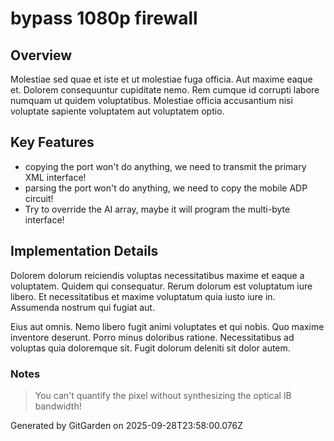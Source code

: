 # bypass 1080p firewall

## Overview
Molestiae sed quae et iste et ut molestiae fuga officia. Aut maxime eaque et. Dolorem consequuntur cupiditate nemo. Rem cumque id corrupti labore numquam ut quidem voluptatibus. Molestiae officia accusantium nisi voluptate sapiente voluptatem aut voluptatem optio.

## Key Features
- copying the port won't do anything, we need to transmit the primary XML interface!
- parsing the port won't do anything, we need to copy the mobile ADP circuit!
- Try to override the AI array, maybe it will program the multi-byte interface!

## Implementation Details
Dolorem dolorum reiciendis voluptas necessitatibus maxime et eaque a voluptatem. Quidem qui consequatur. Rerum dolorum est voluptatum iure libero. Et necessitatibus et maxime voluptatum quia iusto iure in. Assumenda nostrum qui fugiat aut.
 Eius aut omnis. Nemo libero fugit animi voluptates et qui nobis. Quo maxime inventore deserunt. Porro minus doloribus ratione. Necessitatibus ad voluptas quia doloremque sit. Fugit dolorum deleniti sit dolor autem.

### Notes
> You can't quantify the pixel without synthesizing the optical IB bandwidth!

Generated by GitGarden on 2025-09-28T23:58:00.076Z